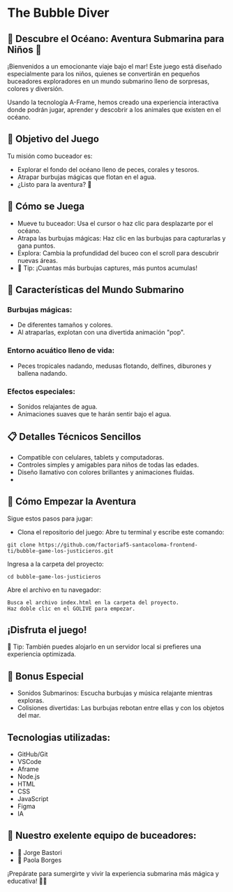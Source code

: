 # The Bubble Diver

## 🌊 Descubre el Océano: Aventura Submarina para Niños 🌟
¡Bienvenidos a un emocionante viaje bajo el mar! Este juego está diseñado especialmente para los niños, quienes se convertirán en pequeños buceadores exploradores en un mundo submarino lleno de sorpresas, colores y diversión.

Usando la tecnología A-Frame, hemos creado una experiencia interactiva donde podrán jugar, aprender y descobrir a los animales que existen en el océano.

## 🎯 Objetivo del Juego
Tu misión como buceador es:
- Explorar el fondo del océano lleno de peces, corales y tesoros.
- Atrapar burbujas mágicas que flotan en el agua.
- ¿Listo para la aventura? 🌟

## 🌟 Cómo se Juega
- Mueve tu buceador: Usa el cursor o haz clic para desplazarte por el océano.
- Atrapa las burbujas mágicas: Haz clic en las burbujas para capturarlas y gana puntos.
- Explora: Cambia la profundidad del buceo con el scroll para descubrir nuevas áreas.
- 🎉 Tip: ¡Cuantas más burbujas captures, más puntos acumulas!

## 🌊 Características del Mundo Submarino
### Burbujas mágicas:
- De diferentes tamaños y colores.
- Al atraparlas, explotan con una divertida animación "pop".

### Entorno acuático lleno de vida:
- Peces tropicales nadando, medusas flotando, delfines, diburones y ballena nadando.

### Efectos especiales:

- Sonidos relajantes de agua.
- Animaciones suaves que te harán sentir bajo el agua.


## 📋 Detalles Técnicos Sencillos
- Compatible con celulares, tablets y computadoras.
- Controles simples y amigables para niños de todas las edades.
- Diseño llamativo con colores brillantes y animaciones fluidas.
- 

## 🚀 Cómo Empezar la Aventura
Sigue estos pasos para jugar:
- Clona el repositorio del juego:
Abre tu terminal y escribe este comando:
```
git clone https://github.com/factoriaf5-santacoloma-frontend-ti/bubble-game-los-justicieros.git
```

Ingresa a la carpeta del proyecto:
```
cd bubble-game-los-justicieros
```

Abre el archivo en tu navegador:
```
Busca el archivo index.html en la carpeta del proyecto.
Haz doble clic en el GOLIVE para empezar.
```
## ¡Disfruta el juego!

🎉 Tip: También puedes alojarlo en un servidor local si prefieres una experiencia optimizada.

## 🌟 Bonus Especial
- Sonidos Submarinos: Escucha burbujas y música relajante mientras exploras.
- Colisiones divertidas: Las burbujas rebotan entre ellas y con los objetos del mar.

## Tecnologias utilizadas:
- GitHub/Git
- VSCode
- Aframe
- Node.js
- HTML
- CSS
- JavaScript
- Figma
- IA

## 🚤 Nuestro exelente equipo de buceadores:
- 🦈 Jorge Bastori
- 🐳 Paola Borges

¡Prepárate para sumergirte y vivir la experiencia submarina más mágica y educativa! 🐠🌟
